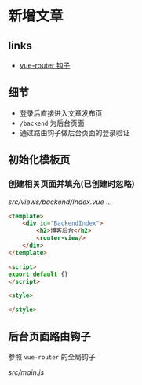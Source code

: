 # 新增文章

## links
- [vue-router 钩子](https://router.vuejs.org/zh-cn/advanced/navigation-guards.html)

## 细节
- 登录后直接进入文章发布页
- `/backend` 为后台页面
- 通过路由钩子做后台页面的登录验证

## 初始化模板页
### 创建相关页面并填充(已创建时忽略)
*src/views/backend/Index.vue* ...
```html
<template>
    <div id="BackendIndex">
        <h2>博客后台</h2>
        <router-view/>
    </div>
</template>

<script>
export default {}
</script>

<style>

</style>
```

## 后台页面路由钩子
参照 `vue-router` 的全局钩子

*src/main.js*


